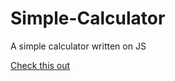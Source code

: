 # Simple-Calculator
A simple calculator written on JS

[Check this out](file:///D:/calculator/index.html)
